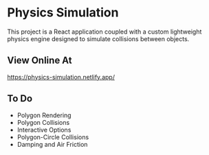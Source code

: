 # Physics Simulation
This project is a React application coupled with a custom lightweight physics engine designed to simulate collisions between objects.

## View Online At
https://physics-simulation.netlify.app/

## To Do
* Polygon Rendering
* Polygon Collisions
* Interactive Options
* Polygon-Circle Collisions
* Damping and Air Friction

